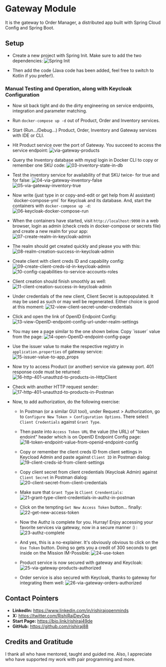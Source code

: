 # Gateway Module
It is the gateway to Order Manager, a distributed app built with Spring Cloud Config and Spring Boot.

## Setup
- Create a new project with Spring Init. Make sure to add the two dependencies:
![Spring Init](./assets/gateway/01-spring-init.png)

- Then add the code (Java code has been added, feel free to switch to Kotlin if you prefer!).

### Manual Testing and Operation, along with Keycloak Configuration
- Now sit back tight and do the dirty engineering on service endpoints, integration and parameter matching.

- Run `docker-compose up -d` out of Product, Order and Inventory services.
- Start (Run.../Debug...) Product, Order, Inventory and Gateway services with IDE or CLI.
- Hit Product service over the port of Gateway. You succeed to access the service endpoint:
![via-gateway-products](./assets/gateway/02-via-gateway-products.png)

- Query the Inventory database with mysql login in Docker CLI to copy or remember one SKU code:
![03-inventory-state-in-db](./assets/gateway/03-inventory-state-in-db.png)

- Test the inventory service for availability of that SKU twice- for true and for false:
![04-via-gateway-inventory-false](./assets/gateway/04-via-gateway-inventory-false.png)
![05-via-gateway-inventory-true](./assets/gateway/05-via-gateway-inventory-true.png)

- Now write (just type in or copy-and-edit or get help from AI assistant) ´docker-compose-yml´ for Keycloak and its database. And, start the containers with `docker-compose up -d`:
![06-keycloak-docker-compose-run](./assets/gateway/06-keycloak-docker-compose-run.png)

- When the containers have started, visit `http://localhost:9090` in a web browser, login as admin (check creds in docker-compose or secrets file) and create a new realm for your app:
![07-create-realm-in-keycloak-admin](./assets/gateway/07-create-realm-in-keycloak-admin.png)

- The realm should get created quickly and please you with this:
![08-realm-creation-success-in-keycloak-admin](./assets/gateway/08-realm-creation-success-in-keycloak-admin.png)

- Create client with client creds ID and capability config:
![09-create-client-creds-id-in-keycloak-admin](./assets/gateway/09-create-client-creds-id-in-keycloak-admin.png)
![10-config-capabilities-to-service-accounts-roles](./assets/gateway/10-config-capabilities-to-service-accounts-roles.png)

- Client creation should finish smoothly as well:
![11-client-creation-success-in-keycloak-admin](./assets/gateway/11-client-creation-success-in-keycloak-admin.png)

- Under credentials of the new client, Client Secret is autopopulated. It may be used as such or may well be regenerated. Either choice is good at this moment:
![12-view-client-secret-under-credentials](./assets/gateway/12-view-client-secret-under-credentials.png)

- Click and open the link of OpenID Endpoint Config:
![13-view-OpenID-endpoint-config-url-under-realm-settings](./assets/gateway/13-view-OpenID-endpoint-config-url-under-realm-settings.png)
- You may see a page similar to the one shown below. Copy ´issuer´ value from the page:
![14-open-OpenID-endpoint-config-page](./assets/gateway/14-open-OpenID-endpoint-config-page.png)

- Use the issuer value to make the respective registry in `application.properties` of gateway service:
![15-issuer-value-to-app_props](./assets/gateway/15-issuer-value-to-app_props.png)

- Now try to access Product (or another) service via gateway port. 401 response code must be returned:
![16-http-401-unauthzd-to-products-in-HttpClient](./assets/gateway/16-http-401-unauthzd-to-products-in-HttpClient.png)

- Check with another HTTP request sender:
![17-http-401-unauthzd-to-products-in-Postman](./assets/gateway/17-http-401-unauthzd-to-products-in-Postman.png)

- Now, to add authorization, do the following exercise:
  - In Postman (or a similar GUI tool), under Request > Authorization, go to `Configure New Token > Configuration Options`. There select `Client Credentials` against `Grant Type`.
  - Then paste into `Access Token URL` the value (the URL) of "token endoint" header which is on OpenID Endpoint Config page:
![18-token-endpoint-value-from-openid-endpoint-config](./assets/gateway/18-token-endpoint-value-from-openid-endpoint-config.png)
  - Copy or remember the client creds ID from client settings in Keycload Admin and paste against `Client ID` in Postman dialog:
![19-client-creds-id-from-client-settings](./assets/gateway/19-client-creds-id-from-client-settings.png)

  - Copy client secret from client credentials (Keycloak Admin) against `Client Secret` in Postman dialog:
![20-client-secret-from-client-credentials](./assets/gateway/20-client-secret-from-client-credentials.png)

  - Make sure that `Grant Type` is `Client Crendentials`:
![21-grant-type-client-credentials-in-authz-in-postman](./assets/gateway/21-grant-type-client-credentials-in-authz-in-postman.png)

  - Click on the tempting `Get New Access Token` button... finally:
![22-get-new-access-token](./assets/gateway/22-get-new-access-token.png)

  - Now the Authz is complete for you. Hurray! Enjoy accessing your favorite services via gateway, now in a secure manner :) :
![23-authz-complete](./assets/gateway/23-authz-complete.png)

  - And yes, this is a no-explainer. It's obviously obvious to click on the `Use Token` button. Doing so gets you a credit of 300 seconds to get inside on the Mission IM-Possible:
![24-use-token](./assets/gateway/24-use-token.png)

  - Product service is now secured with gateway and Keycloak:
![25-via-gateway-products-authorized](./assets/gateway/25-via-gateway-products-authorized.png)

  - Order service is also secured with Keycloak, thanks to gateway for integrating them well:
![26-via-gateway-orders-authorized](./assets/gateway/26-via-gateway-orders-authorized.png)

## Contact Pointers
- **LinkedIn:** <https://www.linkedin.com/in/rishirajopenminds>
- **X:** <https://twitter.com/RishiRajDevOps>
- **Start Page:** <https://bio.link/rishiraj49de>
- **GitHub:** <https://github.com/rishiraj88>

## Credits and Gratitude
I thank all who have mentored, taught and guided me. Also, I appreciate who have supported my work with pair programming and more.
